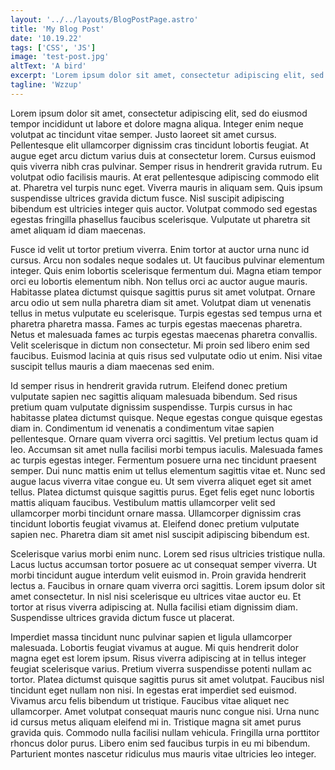 ```yaml
---
layout: '../../layouts/BlogPostPage.astro'
title: 'My Blog Post'
date: '10.19.22'
tags: ['CSS', 'JS']
image: 'test-post.jpg'
altText: 'A bird'
excerpt: 'Lorem ipsum dolor sit amet, consectetur adipiscing elit, sed do eiusmod tempor incididunt ut labore et dolore magna aliqua. Ut enim ad minim veniam, quis nostrud exercitation ullamco laboris nisi ut aliquip ex ea...'
tagline: 'Wzzup'
---
```


Lorem ipsum dolor sit amet, consectetur adipiscing elit, sed do eiusmod tempor incididunt ut labore et dolore magna aliqua. Integer enim neque volutpat ac tincidunt vitae semper. Justo laoreet sit amet cursus. Pellentesque elit ullamcorper dignissim cras tincidunt lobortis feugiat. At augue eget arcu dictum varius duis at consectetur lorem. Cursus euismod quis viverra nibh cras pulvinar. Semper risus in hendrerit gravida rutrum. Eu volutpat odio facilisis mauris. At erat pellentesque adipiscing commodo elit at. Pharetra vel turpis nunc eget. Viverra mauris in aliquam sem. Quis ipsum suspendisse ultrices gravida dictum fusce. Nisl suscipit adipiscing bibendum est ultricies integer quis auctor. Volutpat commodo sed egestas egestas fringilla phasellus faucibus scelerisque. Vulputate ut pharetra sit amet aliquam id diam maecenas.

Fusce id velit ut tortor pretium viverra. Enim tortor at auctor urna nunc id cursus. Arcu non sodales neque sodales ut. Ut faucibus pulvinar elementum integer. Quis enim lobortis scelerisque fermentum dui. Magna etiam tempor orci eu lobortis elementum nibh. Non tellus orci ac auctor augue mauris. Habitasse platea dictumst quisque sagittis purus sit amet volutpat. Ornare arcu odio ut sem nulla pharetra diam sit amet. Volutpat diam ut venenatis tellus in metus vulputate eu scelerisque. Turpis egestas sed tempus urna et pharetra pharetra massa. Fames ac turpis egestas maecenas pharetra. Netus et malesuada fames ac turpis egestas maecenas pharetra convallis. Velit scelerisque in dictum non consectetur. Mi proin sed libero enim sed faucibus. Euismod lacinia at quis risus sed vulputate odio ut enim. Nisi vitae suscipit tellus mauris a diam maecenas sed enim.

Id semper risus in hendrerit gravida rutrum. Eleifend donec pretium vulputate sapien nec sagittis aliquam malesuada bibendum. Sed risus pretium quam vulputate dignissim suspendisse. Turpis cursus in hac habitasse platea dictumst quisque. Neque egestas congue quisque egestas diam in. Condimentum id venenatis a condimentum vitae sapien pellentesque. Ornare quam viverra orci sagittis. Vel pretium lectus quam id leo. Accumsan sit amet nulla facilisi morbi tempus iaculis. Malesuada fames ac turpis egestas integer. Fermentum posuere urna nec tincidunt praesent semper. Dui nunc mattis enim ut tellus elementum sagittis vitae et. Nunc sed augue lacus viverra vitae congue eu. Ut sem viverra aliquet eget sit amet tellus. Platea dictumst quisque sagittis purus. Eget felis eget nunc lobortis mattis aliquam faucibus. Vestibulum mattis ullamcorper velit sed ullamcorper morbi tincidunt ornare massa. Ullamcorper dignissim cras tincidunt lobortis feugiat vivamus at. Eleifend donec pretium vulputate sapien nec. Pharetra diam sit amet nisl suscipit adipiscing bibendum est.

Scelerisque varius morbi enim nunc. Lorem sed risus ultricies tristique nulla. Lacus luctus accumsan tortor posuere ac ut consequat semper viverra. Ut morbi tincidunt augue interdum velit euismod in. Proin gravida hendrerit lectus a. Faucibus in ornare quam viverra orci sagittis. Lorem ipsum dolor sit amet consectetur. In nisl nisi scelerisque eu ultrices vitae auctor eu. Et tortor at risus viverra adipiscing at. Nulla facilisi etiam dignissim diam. Suspendisse ultrices gravida dictum fusce ut placerat.

Imperdiet massa tincidunt nunc pulvinar sapien et ligula ullamcorper malesuada. Lobortis feugiat vivamus at augue. Mi quis hendrerit dolor magna eget est lorem ipsum. Risus viverra adipiscing at in tellus integer feugiat scelerisque varius. Pretium viverra suspendisse potenti nullam ac tortor. Platea dictumst quisque sagittis purus sit amet volutpat. Faucibus nisl tincidunt eget nullam non nisi. In egestas erat imperdiet sed euismod. Vivamus arcu felis bibendum ut tristique. Faucibus vitae aliquet nec ullamcorper. Amet volutpat consequat mauris nunc congue nisi. Urna nunc id cursus metus aliquam eleifend mi in. Tristique magna sit amet purus gravida quis. Commodo nulla facilisi nullam vehicula. Fringilla urna porttitor rhoncus dolor purus. Libero enim sed faucibus turpis in eu mi bibendum. Parturient montes nascetur ridiculus mus mauris vitae ultricies leo integer.